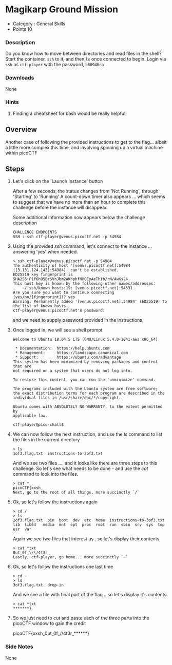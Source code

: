 # Magikarp Ground Mission
- Category : General Skills
- Points 10

### Description

Do you know how to move between directories and read files in the shell? Start the container, `ssh` to it, and then `ls` once connected to begin. Login via `ssh` as `ctf-player` with the password, `b60940ca`

### Downloads
None

### Hints

1. Finding a cheatsheet for bash would be really helpful!


## Overview

Another case of following the provided instructions to get to the flag... albeit a little more complex this time, and involving spinning up a virtual machine within picoCTF


## Steps

1. Let's click on the 'Launch Instance' button

   After a few seconds, the status changes from 'Not Running', through 'Starting' to 'Running'
   A count-down timer also appears ... which seems to suggest that we have no more than an hour to complete this challenge before the instance will disappear.

   Some additional information now appears below the challenge description

    ```
    CHALLENGE ENDPOINTS
    SSH	: ssh ctf-player@venus.picoctf.net -p 54984
    ```


2. Using the provided *ssh* command, let's connect to the instance ... answering 'yes' when needed.

   ```
   > ssh ctf-player@venus.picoctf.net -p 54984
   The authenticity of host '[venus.picoctf.net]:54984 ([3.131.124.143]:54984)' can't be established.
   ED25519 key fingerprint is SHA256:P1f6h95BrSVnJbm2AKhphfHHGEyAeThib/rN/AwKs24.
   This host key is known by the following other names/addresses:
       ~/.ssh/known_hosts:19: [venus.picoctf.net]:54531
   Are you sure you want to continue connecting (yes/no/[fingerprint])? yes
   Warning: Permanently added '[venus.picoctf.net]:54984' (ED25519) to the list of known hosts.
   ctf-player@venus.picoctf.net's password:
   ```

   and we need to supply password provided in the instructions.


3. Once logged in, we will see a shell prompt

   ```
   Welcome to Ubuntu 18.04.5 LTS (GNU/Linux 5.4.0-1041-aws x86_64)

    * Documentation:  https://help.ubuntu.com
    * Management:     https://landscape.canonical.com
    * Support:        https://ubuntu.com/advantage
   This system has been minimized by removing packages and content that are
   not required on a system that users do not log into.

   To restore this content, you can run the 'unminimize' command.

   The programs included with the Ubuntu system are free software;
   the exact distribution terms for each program are described in the
   individual files in /usr/share/doc/*/copyright.

   Ubuntu comes with ABSOLUTELY NO WARRANTY, to the extent permitted by
   applicable law.

   ctf-player@pico-chall$
   ```


4. We can now follow the next instruction, and use the *ls* command to list the files in the current directory

   ```
   > ls
   1of3.flag.txt  instructions-to-2of3.txt
   ```

   And we see two files .... and it looks like there are three steps to this challenge.
   So let's see what needs to be done - and use the *cat* command to look into the files.
   ```
   > cat *
   picoCTF{xxsh_
   Next, go to the root of all things, more succinctly `/`
   ```

5. Ok, so let's follow the instructions again

   ```
   > cd /
   > ls
   2of3.flag.txt  bin  boot  dev  etc  home  instructions-to-3of3.txt  lib  lib64	media  mnt  opt  proc  root  run  sbin	srv  sys  tmp  usr  var
   ```

   Again we see two files that interest us.. so let's display their contents

   ```
   > cat *txt
   0ut_0f_\/\/4t3r_
   Lastly, ctf-player, go home... more succinctly `~`
   ```

6. Ok, so let's follow the instructions one last time

      ```
      > cd ~
      > ls
      3of3.flag.txt  drop-in
      ```

      And we see a file with final part of the flag .. so let's display it's contents

      ```
      > cat *txt
      *******}
      ```

7. So we just need to cut and paste each of the three parts into the picoCTF window to gain the credit

      picoCTF{xxsh_0ut_0f_\/\/4t3r_******}


### Side Notes

None
